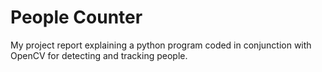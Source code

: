# People Counter
 My project report explaining a python program coded in conjunction with OpenCV for detecting and tracking people.
